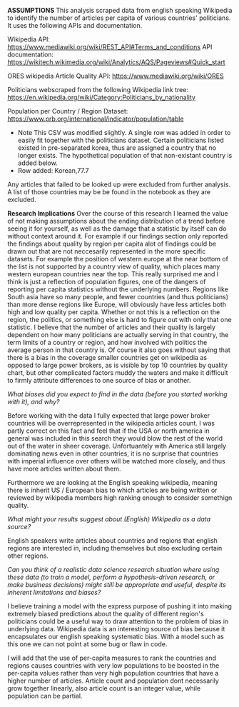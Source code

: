 **ASSUMPTIONS**
This analysis scraped data from english speaking Wikipedia to identify the number of articles per capita of various countries' politicians. It uses the following APIs and documentation.

Wikipedia API: https://www.mediawiki.org/wiki/REST_API#Terms_and_conditions
API documentation: https://wikitech.wikimedia.org/wiki/Analytics/AQS/Pageviews#Quick_start

ORES wikipedia Article Quality API: https://www.mediawiki.org/wiki/ORES

Politicians webscraped from the following Wikipedia link tree: https://en.wikipedia.org/wiki/Category:Politicians_by_nationality

Population per Country / Region Dataset: https://www.prb.org/international/indicator/population/table
 - Note This CSV was modified slightly. A single row was added in order to easily fit together with the politicians dataset. Certain politicians listed existed in pre-separated korea, thus are assigned a country that no longer exists. The hypothetical population of that non-existant country is added below.
 - Row added: Korean,77.7

Any articles that failed to be looked up were excluded from further analysis. A list of those countries may be be found in the notebook as they are excluded.

**Research Implications**
Over the course of this research I learned the value of not making assumptions about the ending distribution of a trend before seeing it for yourself, as well as the damage that a statistic by itself can do without context around it. For example if our findings section only reported the findings about quality by region per capita alot of findings could be drawn out that are not neccesarily represented in the more specific datasets. For example the position of western europe at the near bottom of the list is not supported by a country view of quality, which places many western european countries near the top. This really surprised me and I think is just a reflection of population figures, one of the dangers of reporting per capita statistics without the underlying numbers. Regions like South asia have so many people, and fewer countries (and thus politicians) than more dense regions like Europe, will obviously have less articles both high and low quality per capita. Whether or not this is a reflection on the region, the politics, or something else is hard to figure out with only that one statistic. I believe that the number of articles and their quality is largely dependent on how many politicians are actually serving in that country, the term limits of a country or region, and how involved with politics the average person in that country is. Of course it also goes without saying that there is a bias in the coverage smaller countries get on wikipedia as opposed to large power brokers, as is visible by top 10 countries by quality chart, but other complicated factors muddy the waters and make it difficult to firmly attribute differences to one source of bias or another.

_What biases did you expect to find in the data (before you started working with it), and why?_

Before working with the data I fully expected that large power broker countries will be overrepresented in the wikipedia articles count. I was partly correct on this fact and feel that if the USA or north america in general was included in this search they would blow the rest of the world out of the water in sheer coverage. Unfortuantely with America still largely dominating news even in other countries, it is no surprise that countries with imperial influence over others will be watched more closely, and thus have more articles written about them.

Furthermore we are looking at the English speaking wikipedia, meaning there is inherit US / European bias to which articles are being written or reviewed by wikipedia members high ranking enough to consider somethign quality.

_What might your results suggest about (English) Wikipedia as a data source?_

English speakers write articles about countries and regions that english regions are interested in, including themselves but also excluding certain other regions.

_Can you think of a realistic data science research situation where using these data (to train a model, perform a hypothesis-driven research, or make business decisions) might still be appropriate and useful, despite its inherent limitations and biases?_

I believe training a model with the express purpose of pushing it into making extremely biased predictions about the quality of different region's politicians could be a useful way to draw attention to the problem of bias in underlying data. Wikipedia data is an interesting source of bias because it encapsulates our english speaking systematic bias. With a model such as this one we can not point at some bug or flaw in code. 

I will add that the use of per-capita measures to rank the countries and regions causes countries with very low populations to be boosted in the per-capita values rather than very high population countries that have a higher number of articles. Article count and population dont necessarily grow together linearly, also article count is an integer value, while population can be partial.
